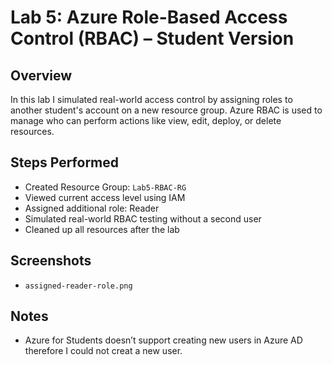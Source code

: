 # Lab 5: Azure Role-Based Access Control (RBAC) – Student Version

## Overview
In this lab I simulated real-world access control by assigning roles to another student's account on a new resource group. Azure RBAC is used to manage who can perform actions like view, edit, deploy, or delete resources.

## Steps Performed
- Created Resource Group: `Lab5-RBAC-RG`
- Viewed current access level using IAM
- Assigned additional role: Reader
- Simulated real-world RBAC testing without a second user
- Cleaned up all resources after the lab

## Screenshots
- `assigned-reader-role.png`

## Notes
- Azure for Students doesn’t support creating new users in Azure AD therefore I could not creat a new user.
